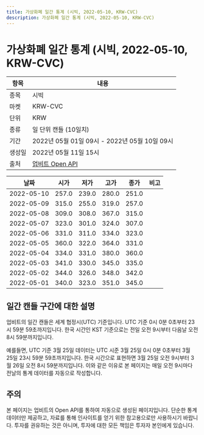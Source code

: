 ```yaml
---
title: 가상화폐 일간 통계 (시빅, 2022-05-10, KRW-CVC)
description: 가상화폐 일간 통계 (시빅, 2022-05-10, KRW-CVC)
---
```



가상화폐 일간 통계 (시빅, 2022-05-10, KRW-CVC)
===

|항목|내용|
|--|--|
|종목|시빅|
|마켓|KRW-CVC|
|단위|KRW|
|종류|일 단위 캔들 (10일치)|
|기간|2022년 05월 01일 09시 - 2022년 05월 10일 09시|
|생성일|2022년 05월 11일 15시|
|출처|[업비트 Open API](https://docs.upbit.com)|


|날짜|시가|저가|고가|종가|비고|
|--|--|--|--|--|--|
|2022-05-10|257.0|239.0|280.0|251.0|    |
|2022-05-09|315.0|255.0|319.0|257.0|    |
|2022-05-08|309.0|308.0|367.0|315.0|    |
|2022-05-07|323.0|301.0|324.0|307.0|    |
|2022-05-06|331.0|311.0|334.0|323.0|    |
|2022-05-05|360.0|322.0|364.0|331.0|    |
|2022-05-04|334.0|331.0|380.0|360.0|    |
|2022-05-03|341.0|330.0|345.0|335.0|    |
|2022-05-02|344.0|326.0|348.0|342.0|    |
|2022-05-01|340.0|323.0|351.0|345.0|    |


일간 캔들 구간에 대한 설명
---


업비트의 일간 캔들은 세계 협정시(UTC) 기준입니다. 
UTC 기준 0시 0분 0초부터 23시 59분 59초까지입니다. 
한국 시간인 KST 기준으로는 전일 오전 9시부터 다음날 오전 8시 59분까지입니다. 


예를들면, UTC 기준 3월 25일 데이터는 UTC 시준 3월 25일 0시 0분 0초부터 3월 25일 23시 59분 59초까지입니다. 
한국 시간으로 표현하면 3월 25일 오전 9시부터 3월 26일 오전 8시 59분까지입니다. 
이와 같은 이유로 본 페이지는 매일 오전 9시마다 전날의 통계 데이터를 자동으로 작성합니다. 


주의
---


본 페이지는 업비트의 Open API를 통하여 자동으로 생성된 페이지입니다. 
단순한 통계 데이터만 제공하고, 자료를 통해 인사이트를 얻기 위한 참고용으로만 사용하시기 바랍니다. 
투자를 권유하는 것은 아니며, 투자에 대한 모든 책임은 투자자 본인에게 있습니다. 
